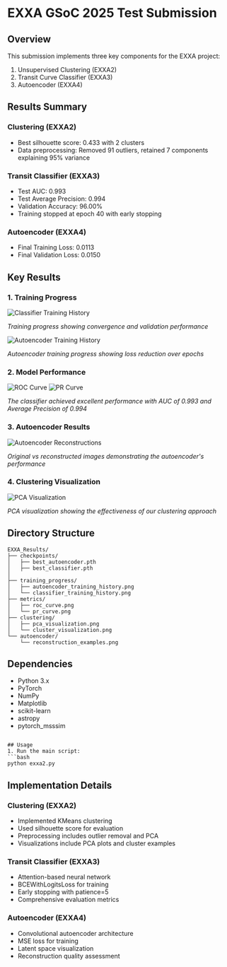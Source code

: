 # EXXA GSoC 2025 Test Submission

## Overview
This submission implements three key components for the EXXA project:
1. Unsupervised Clustering (EXXA2)
2. Transit Curve Classifier (EXXA3)
3. Autoencoder (EXXA4)

## Results Summary

### Clustering (EXXA2)
- Best silhouette score: 0.433 with 2 clusters
- Data preprocessing: Removed 91 outliers, retained 7 components explaining 95% variance

### Transit Classifier (EXXA3)
- Test AUC: 0.993
- Test Average Precision: 0.994
- Validation Accuracy: 96.00%
- Training stopped at epoch 40 with early stopping

### Autoencoder (EXXA4)
- Final Training Loss: 0.0113
- Final Validation Loss: 0.0150

## Key Results

### 1. Training Progress
![Classifier Training History](EXXA_Results/classifier_training_history.png)

*Training progress showing convergence and validation performance*

![Autoencoder Training History](EXXA_Results/autoencoder_training_history.png)

*Autoencoder training progress showing loss reduction over epochs*

### 2. Model Performance
![ROC Curve](EXXA_Results/metrics/roc_curve.png)
![PR Curve](EXXA_Results/metrics/precision_recall_curve.png)

*The classifier achieved excellent performance with AUC of 0.993 and Average Precision of 0.994*

### 3. Autoencoder Results
![Autoencoder Reconstructions](EXXA_Results/autoencoder/reconstruction_comparison.png)

*Original vs reconstructed images demonstrating the autoencoder's performance*

### 4. Clustering Visualization
![PCA Visualization](EXXA_Results/clustering/cluster_visualization.png)

*PCA visualization showing the effectiveness of our clustering approach*

## Directory Structure
```
EXXA_Results/
├── checkpoints/
│   ├── best_autoencoder.pth
│   ├── best_classifier.pth
│
├── training_progress/
│   ├── autoencoder_training_history.png
│   └── classifier_training_history.png
├── metrics/
│   ├── roc_curve.png
│   └── pr_curve.png
├── clustering/
│   ├── pca_visualization.png
│   └── cluster_visualization.png
└── autoencoder/
    └── reconstruction_examples.png
```

## Dependencies
- Python 3.x
- PyTorch
- NumPy
- Matplotlib
- scikit-learn
- astropy
- pytorch_msssim

```

## Usage
1. Run the main script:
```bash
python exxa2.py
```

## Implementation Details

### Clustering (EXXA2)
- Implemented KMeans clustering
- Used silhouette score for evaluation
- Preprocessing includes outlier removal and PCA
- Visualizations include PCA plots and cluster examples

### Transit Classifier (EXXA3)
- Attention-based neural network
- BCEWithLogitsLoss for training
- Early stopping with patience=5
- Comprehensive evaluation metrics

### Autoencoder (EXXA4)
- Convolutional autoencoder architecture
- MSE loss for training
- Latent space visualization
- Reconstruction quality assessment
